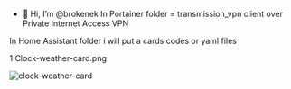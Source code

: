 - 👋 Hi, I’m @brokenek
In Portainer folder = transmission_vpn client over Private Internet Access VPN


In Home Assistant folder i will put a cards codes or yaml files 

1 Clock-weather-card.png


![clock-weather-card](https://github.com/user-attachments/assets/fb07d1e2-2353-40d2-9d38-b9a3fd354fda)
